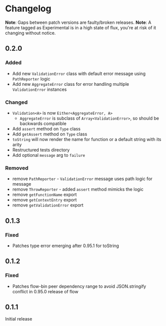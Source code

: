 # Changelog

**Note**: Gaps between patch versions are faulty/broken releases. **Note**: A feature tagged as Experimental is in a
high state of flux, you're at risk of it changing without notice.

## 0.2.0
### Added
- Add new `ValidationError` class with default error message using `PathReporter` logic
- Add new `AggregateError` class for error handling multiple `ValidationError` instances
### Changed
- `Validation<A>` is now `Either<AggregateError, A>`
    * `AggregateError` is subclass of `Array<ValidationError>`, so should be backwards compatible
- Add `assert` method on `Type` class
- Add `getAssert` method on `Type` class
- `toString` will now render the name for function or a default string with its arity
- Restructured tests directory
- Add optional `message` arg to `failure`
### Removed
- remove `PathReporter` - `ValidationError` message uses path logic for message
- remove `ThrowReporter` - added `assert` method mimicks the logic
- remove `getFunctionName` export
- remove `getContextEntry` export
- remove `getValidationError` export

## 0.1.3
### Fixed
- Patches type error emerging after 0.95.1 for toString

## 0.1.2
### Fixed
- Patches flow-bin peer dependency range to avoid JSON.stringify conflict in 0.95.0 release of flow


## 0.1.1
Initial release
